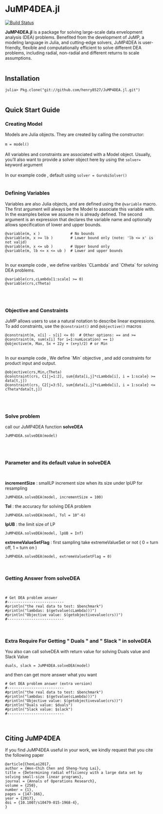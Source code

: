 # JuMP4DEA.jl

[![Build Status](https://travis-ci.org/henry8527/JuMP4DEA.jl.svg?branch=master)](https://travis-ci.org/henry8527/JuMP4DEA.jl)


**JuMP4DEA.jl** is a package for solving large-scale data envelopment analysis (DEA) problems. Benefited from the development of JuMP, a modeling language in Julia, and cutting-edge solvers, JuMP4DEA is user-friendly, flexible and computationally efficient to solve different DEA problems, including radial, non-radial and different returns to scale assumptions.  
<br>

## Installation
`julia> Pkg.clone("git://github.com/henry8527/JuMP4DEA.jl.git")`
<br><br>

## Quick Start Guide
### Creating Model
Models are Julia objects. They are created by calling the constructor: <br><br>
` m = model() `
<br><br>
All variables and constraints are associated with a Model object. Usually, you’ll also want to provide a solver object here by using the `solver=` keyword argument
<br><br>
In our example code , default using `solver = GurobiSolver()`
<br><br>

### Defining Variables

Variables are also Julia objects, and are defined using the `@variable` macro. The first argument will always be the Model to associate this variable with. In the examples below we assume m is already defined. The second argument is an expression that declares the variable name and optionally allows specification of lower and upper bounds.

	@variable(m, x )              # No bounds
	@variable(m, x >= lb )        # Lower bound only (note: 'lb <= x' is not valid)
	@variable(m, x <= ub )        # Upper bound only
	@variable(m, lb <= x <= ub )  # Lower and upper bounds
	
<br>
In our example code , we define varibles `CLambda` and `Ctheta` for solving DEA problems.

	@variable(crs,cLambda[1:scale] >= 0)
	@variable(crs,cTheta) 
	
<br><br>
### Objective and Constraints

JuMP allows users to use a natural notation to describe linear expressions. To add constraints, use the `@constraint()` and `@objective()` macros

	@constraint(m, x[i] - s[i] <= 0)  # Other options: == and >=
	@constraint(m, sum(x[i] for i=1:numLocation) == 1)
	@objective(m, Max, 5x + 22y + (x+y)/2) # or Min
	
<br>
In our example code , We define `Min` objective , and add constraints for product input and output. 

	@objective(crs,Min,cTheta)
    @constraint(crs, C1[j=1:2], sum{data[i,j]*cLambda[i], i = 1:scale} >= data[t,j])
    @constraint(crs, C2[j=3:5], sum{data[i,j]*cLambda[i], i = 1:scale} <= cTheta*data[t,j])
    
<br><br>
### Solve problem
call our JuMP4DEA function
<b> solveDEA </b>
	
	JuMP4DEA.solveDEA(model)
	
	
<br><br>
### Parameter and its default value in solveDEA
<br>

>
**incrementSize** : smallLP increment size when its size under lpUP for resampling
<br>

	JuMP4DEA.solveDEA(model, incrementSize = 100)

>
**Tol** : the accuracy for solving DEA problem
<br>

	JuMP4DEA.solveDEA(model, Tol = 10^-6)

>
**lpUB** : the limit size of LP
<br>

	JuMP4DEA.solveDEA(model, lpUB = Inf)

>
**extremeValueSetFlag** : first sampling take extremeValueSet or not ( 0 = turn off, 1 = turn on )
<br>


	JuMP4DEA.solveDEA(model, extremeValueSetFlag = 0)

<br>

### Getting Answer from solveDEA
<br>

    # Get DEA problem answer 
    #--------------------------
    #println("the real data to test: $benchmark")
    #println("lambdas: $(getvalue(cLambda)))")
    #println("Objective value: $(getobjectivevalue(crs))")
    #--------------------------
    

<br>

### Extra Require For Getting " Duals " and " Slack " in solveDEA

You also can call solveDEA with return value for solving Duals value and Slack Value

	
	duals, slack = JuMP4DEA.solveDEA(model)
	
and then can get more answer what you want 
	
    # Get DEA problem answer (extra version)
    #--------------------------
    #println("the real data to test: $benchmark")
    #println("lambdas: $(getvalue(cLambda)))")
    #println("Objective value: $(getobjectivevalue(crs))")
    #println("Duals value: $duals")
    #println("Slack value: $slack")
    #--------------------------	
	
<br>

## Citing JuMP4DEA
If you find JuMP4DEA useful in your work, we kindly request that you cite the following paper

	@article{ChenLai2017,
	author = {Wen-Chih Chen and Sheng-Yung Lai},
	title = {Determining radial efficiency with a large data set by solving small-size linear programs},
	journal = {Annals of Operations Research},
	volume = {250},
	number = {1},
	pages = {147-166},
	year = {2017},
	doi = {10.1007/s10479-015-1968-4},
	} 
